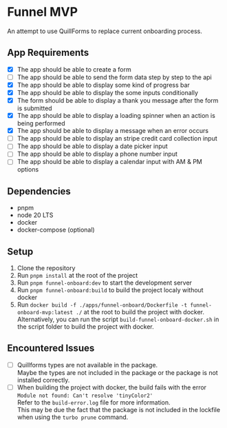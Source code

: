 # Funnel MVP
An attempt to use QuillForms to replace current onboarding process.

## App Requirements
- [x] The app should be able to create a form
- [ ] The app should be able to send the form data step by step to the api
- [x] The app should be able to display some kind of progress bar
- [x] The app should be able to display the some inputs conditionally
- [x] The form should be able to display a thank you message after the form is submitted
- [x] The app should be able to display a loading spinner when an action is being performed
- [x] The app should be able to display a message when an error occurs
- [ ] The app should be able to display an stripe credit card collection input
- [ ] The app should be able to display a date picker input
- [ ] The app should be able to display a phone number input
- [ ] The app should be able to display a calendar input with AM & PM options

## Dependencies
- pnpm
- node 20 LTS
- docker
- docker-compose (optional)

## Setup
1. Clone the repository
2. Run `pnpm install` at the root of the project
3. Run `pnpm funnel-onboard:dev` to start the development server
4. Run `pnpm funnel-onboard:build` to build the project localy without docker
5. Run `docker build -f ./apps/funnel-onboard/Dockerfile -t funnel-onboard-mvp:latest ./` at the root to build the project with docker.
Alternatively, you can run the script `build-funnel-onboard-docker.sh` in the script folder to build the project with docker.

## Encountered Issues
- [ ] Quillforms types are not available in the package.<br/>Maybe the types are not included in the package or the package is not installed correctly.
- [ ] When building the project with docker, the build fails with the error `Module not found: Can't resolve 'tinyColor2'`<br/>Refer to the `build-error.log` file for more information.<br/>This may be due the fact that the package is not included in the lockfile when using the `turbo prune` command.
